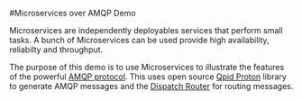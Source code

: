 #Microservices over AMQP Demo

Microservices are independently deployables services that perform small tasks. A bunch of Microservices can be used provide high availability, reliabilty and throughput.

The purpose of this demo is to use Microservices to illustrate the features of the powerful [AMQP protocol](http://www.amqp.org/resources/download). This uses open source [Qpid Proton](http://qpid.apache.org/proton/) library to generate AMQP messages and the [Dispatch Router](http://qpid.apache.org/components/dispatch-router/) for routing messages.

